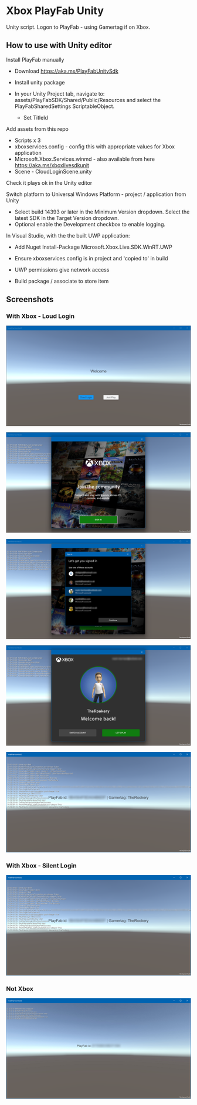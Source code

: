 # Xbox PlayFab Unity

Unity script. Logon to PlayFab - using Gamertag if on Xbox.

## How to use with Unity editor

Install PlayFab manually

- Download https://aka.ms/PlayFabUnitySdk

- Install unity package 

- In your Unity Project tab, navigate to: assets/PlayFabSDK/Shared/Public/Resources and select the PlayFabSharedSettings ScriptableObject.   
  - Set TitleId  

Add assets from this repo
  - Scripts x 3
  - xboxservices.config  - config this with appropriate values for Xbox application
  - Microsoft.Xbox.Services.winmd - also available from here <https://aka.ms/xboxlivesdkunit>
  - Scene - CloudLoginScene.unity

Check it plays ok in the Unity editor 

Switch platform to Universal Windows Platform - project / application from Unity  
- Select build 14393 or later in the Minimum Version dropdown. Select the latest SDK in the Target Version dropdown.  
- Optional enable the Development checkbox to enable logging.

In Visual Studio, with the the built UWP application:

- Add Nuget Install-Package Microsoft.Xbox.Live.SDK.WinRT.UWP

- Ensure xboxservices.config is in project and 'copied to' in  build

- UWP permissions give network access 

- Build package / associate to store item


## Screenshots

### With Xbox - Loud Login 

![](docs/x1.png)

![](docs/x2.png)

![](docs/x3.png)

![](docs/x4.png)

![](docs/x5.png)

### With Xbox - Silent Login 

![](docs/x6.png)

### Not Xbox

![](docs/x7.png)

